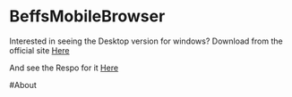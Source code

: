 # BeffsMobileBrowser

Interested in seeing the Desktop version for windows? Download from the official site <a href="http://beffsbrowser.tk">Here</a>

And see the Respo for it <a href="https://github.com/jdc20181/BeffsBrowser">Here</a>

#About

